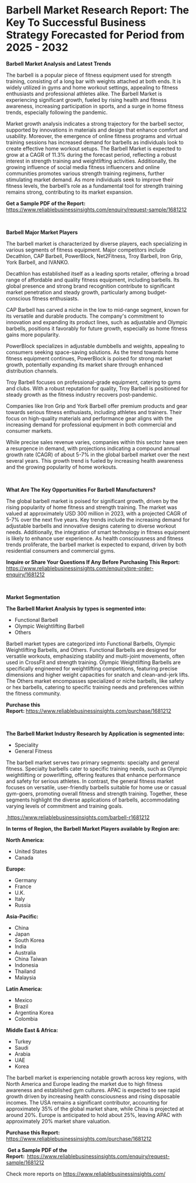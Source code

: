 <p><h1>Barbell Market Research Report: The Key To Successful Business Strategy Forecasted for Period from 2025 - 2032</h1></p><p><strong>Barbell Market Analysis and Latest Trends</strong></p>
<p><p>The barbell is a popular piece of fitness equipment used for strength training, consisting of a long bar with weights attached at both ends. It is widely utilized in gyms and home workout settings, appealing to fitness enthusiasts and professional athletes alike. The Barbell Market is experiencing significant growth, fueled by rising health and fitness awareness, increasing participation in sports, and a surge in home fitness trends, especially following the pandemic.</p><p>Market growth analysis indicates a strong trajectory for the barbell sector, supported by innovations in materials and design that enhance comfort and usability. Moreover, the emergence of online fitness programs and virtual training sessions has increased demand for barbells as individuals look to create effective home workout setups. The Barbell Market is expected to grow at a CAGR of 11.3% during the forecast period, reflecting a robust interest in strength training and weightlifting activities. Additionally, the growing influence of social media fitness influencers and online communities promotes various strength training regimens, further stimulating market demand. As more individuals seek to improve their fitness levels, the barbell’s role as a fundamental tool for strength training remains strong, contributing to its market expansion.</p></p>
<p><strong>Get a Sample PDF of the Report:&nbsp;</strong> <a href="https://www.reliablebusinessinsights.com/enquiry/request-sample/1681212?utm_campaign=2391&utm_medium=2&utm_source=Github&utm_content=ia&utm_term=09022025&utm_id=barbell">https://www.reliablebusinessinsights.com/enquiry/request-sample/1681212</a></p>
<p>&nbsp;</p>
<p><strong>Barbell Major Market Players</strong></p>
<p><p>The barbell market is characterized by diverse players, each specializing in various segments of fitness equipment. Major competitors include Decathlon, CAP Barbell, PowerBlock, Net2Fitness, Troy Barbell, Iron Grip, York Barbell, and IVANKO. </p><p>Decathlon has established itself as a leading sports retailer, offering a broad range of affordable and quality fitness equipment, including barbells. Its global presence and strong brand recognition contribute to significant market penetration and steady growth, particularly among budget-conscious fitness enthusiasts.</p><p>CAP Barbell has carved a niche in the low to mid-range segment, known for its versatile and durable products. The company's commitment to innovation and expanding its product lines, such as adjustable and Olympic barbells, positions it favorably for future growth, especially as home fitness gains more popularity.</p><p>PowerBlock specializes in adjustable dumbbells and weights, appealing to consumers seeking space-saving solutions. As the trend towards home fitness equipment continues, PowerBlock is poised for strong market growth, potentially expanding its market share through enhanced distribution channels.</p><p>Troy Barbell focuses on professional-grade equipment, catering to gyms and clubs. With a robust reputation for quality, Troy Barbell is positioned for steady growth as the fitness industry recovers post-pandemic. </p><p>Companies like Iron Grip and York Barbell offer premium products and gear towards serious fitness enthusiasts, including athletes and trainers. Their focus on high-quality materials and performance gear aligns with the increasing demand for professional equipment in both commercial and consumer markets.</p><p>While precise sales revenue varies, companies within this sector have seen a resurgence in demand, with projections indicating a compound annual growth rate (CAGR) of about 5-7% in the global barbell market over the next several years. This growth trend is fueled by increasing health awareness and the growing popularity of home workouts.</p></p>
<p>&nbsp;</p>
<p><strong>What Are The Key Opportunities For Barbell Manufacturers?</strong></p>
<p><p>The global barbell market is poised for significant growth, driven by the rising popularity of home fitness and strength training. The market was valued at approximately USD 300 million in 2023, with a projected CAGR of 5-7% over the next five years. Key trends include the increasing demand for adjustable barbells and innovative designs catering to diverse workout needs. Additionally, the integration of smart technology in fitness equipment is likely to enhance user experience. As health consciousness and fitness trends proliferate, the barbell market is expected to expand, driven by both residential consumers and commercial gyms.</p></p>
<p><strong>Inquire or Share Your Questions If Any Before Purchasing This Report:</strong> <a href="https://www.reliablebusinessinsights.com/enquiry/pre-order-enquiry/1681212?utm_campaign=2391&utm_medium=2&utm_source=Github&utm_content=ia&utm_term=09022025&utm_id=barbell">https://www.reliablebusinessinsights.com/enquiry/pre-order-enquiry/1681212</a></p>
<p>&nbsp;</p>
<p><strong>Market Segmentation</strong></p>
<p><strong>The Barbell Market Analysis by types is segmented into:</strong></p>
<p><ul><li>Functional Barbell</li><li>Olympic Weightlifting Barbell</li><li>Others</li></ul></p>
<p><p>Barbell market types are categorized into Functional Barbells, Olympic Weightlifting Barbells, and Others. Functional Barbells are designed for versatile workouts, emphasizing stability and multi-joint movements, often used in CrossFit and strength training. Olympic Weightlifting Barbells are specifically engineered for weightlifting competitions, featuring precise dimensions and higher weight capacities for snatch and clean-and-jerk lifts. The Others market encompasses specialized or niche barbells, like safety or hex barbells, catering to specific training needs and preferences within the fitness community.</p></p>
<p><strong>Purchase this Report:&nbsp;</strong><a href="https://www.reliablebusinessinsights.com/purchase/1681212?utm_campaign=2391&utm_medium=2&utm_source=Github&utm_content=ia&utm_term=09022025&utm_id=barbell">https://www.reliablebusinessinsights.com/purchase/1681212</a></p>
<p>&nbsp;</p>
<p><strong>The Barbell Market Industry Research by Application is segmented into:</strong></p>
<p><ul><li>Speciality</li><li>General Fitness</li></ul></p>
<p><p>The barbell market serves two primary segments: specialty and general fitness. Specialty barbells cater to specific training needs, such as Olympic weightlifting or powerlifting, offering features that enhance performance and safety for serious athletes. In contrast, the general fitness market focuses on versatile, user-friendly barbells suitable for home use or casual gym-goers, promoting overall fitness and strength training. Together, these segments highlight the diverse applications of barbells, accommodating varying levels of commitment and training goals.</p></p>
<p><a href="https://www.reliablebusinessinsights.com/barbell-r1681212?utm_campaign=2391&utm_medium=2&utm_source=Github&utm_content=ia&utm_term=09022025&utm_id=barbell">&nbsp;https://www.reliablebusinessinsights.com/barbell-r1681212</a></p>
<p><strong>In terms of Region, the Barbell Market Players available by Region are:</strong></p>
<p>
    <p> <strong> North America: </strong>
        <ul>
            <li>United States</li>
            <li>Canada</li>
        </ul>
        </p> 
    <p> <strong> Europe: </strong>
        <ul>
            <li>Germany</li>
            <li>France</li>
            <li>U.K.</li>
            <li>Italy</li>
            <li>Russia</li>
        </ul>
        </p> 
    <p> <strong> Asia-Pacific: </strong>
        <ul>
            <li>China</li>
            <li>Japan</li>
            <li>South Korea</li>
            <li>India</li>
            <li>Australia</li>
            <li>China Taiwan</li>
            <li>Indonesia</li>
            <li>Thailand</li>
            <li>Malaysia</li>
        </ul>
        </p> 
    <p> <strong> Latin America: </strong>
        <ul>
            <li>Mexico</li>
            <li>Brazil</li>
            <li>Argentina Korea</li>
            <li>Colombia</li>
        </ul>
        </p> 
    <p> <strong> Middle East & Africa: </strong>
        <ul>
            <li>Turkey</li>
            <li>Saudi</li>
            <li>Arabia</li>
            <li>UAE</li>
            <li>Korea</li>
        </ul>
    </p>
    </p>
<p><p>The barbell market is experiencing notable growth across key regions, with North America and Europe leading the market due to high fitness awareness and established gym cultures. APAC is expected to see rapid growth driven by increasing health consciousness and rising disposable incomes. The USA remains a significant contributor, accounting for approximately 35% of the global market share, while China is projected at around 20%. Europe is anticipated to hold about 25%, leaving APAC with approximately 20% market share valuation.</p></p>
<p><strong>Purchase this Report: </strong><a href="https://www.reliablebusinessinsights.com/purchase/1681212?utm_campaign=2391&utm_medium=2&utm_source=Github&utm_content=ia&utm_term=09022025&utm_id=barbell">https://www.reliablebusinessinsights.com/purchase/1681212</a></p>
<p>&nbsp;<strong>Get a Sample PDF of the Report:&nbsp;&nbsp;</strong><a href="https://www.reliablebusinessinsights.com/enquiry/request-sample/1681212?utm_campaign=2391&utm_medium=2&utm_source=Github&utm_content=ia&utm_term=09022025&utm_id=barbell">https://www.reliablebusinessinsights.com/enquiry/request-sample/1681212</a></p>
<p><strong></strong></p>
<p>Check more reports on <a href="https://www.reliablebusinessinsights.com/?utm_campaign=2391&utm_medium=2&utm_source=Github&utm_content=ia&utm_term=09022025&utm_id=barbell">https://www.reliablebusinessinsights.com/</a></p>